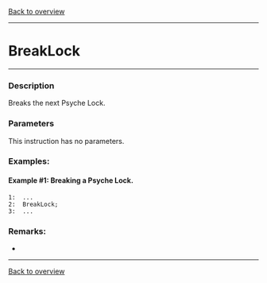 [Back to overview](index.md)

---
# BreakLock
---
### Description
Breaks the next Psyche Lock.

### Parameters
This instruction has no parameters.

### Examples:
#### Example #1: Breaking a Psyche Lock.
```
1:  ...
2:  BreakLock;
3:  ...
```

### Remarks:
-

---
[Back to overview](index.md)